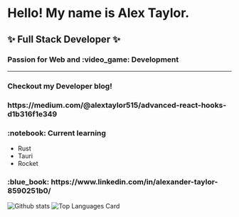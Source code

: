 <h1> Hello! My name is Alex Taylor. </h1>
<h2> ✨ Full Stack Developer ✨ </h2>
<h3> Passion for Web and :video_game: Development </h3>
<hr>
<h3> Checkout my Developer blog! <h3>
<p> https://medium.com/@alextaylor515/advanced-react-hooks-d1b316f1e349 </p> 

<h3> :notebook: Current learning</h3>
<ul>
  <li> Rust </li>
  <li> Tauri </li>
  <li> Rocket </li>
</ul>

<h3>
 :blue_book: https://www.linkedin.com/in/alexander-taylor-8590251b0/
</h3>

![Github stats](https://github-readme-stats.vercel.app/api?username=AlexTaylorCoder&theme=highcontrast&show_icons=true&count_private=true)
![Top Languages Card](https://github-readme-stats.vercel.app/api/top-langs/?username=AlexTaylorCoder)

<!--
**AlexTaylorCoder/AlexTaylorCoder** is a ✨ _special_ ✨ repository because its `README.md` (this file) appears on your GitHub profile.

Here are some ideas to get you started:

- 🔭 I’m currently working on ...
- 🌱 I’m currently learning ...
- 👯 I’m looking to collaborate on ...
- 🤔 I’m looking for help with ...
- 💬 Ask me about ...
- 📫 How to reach me: ...
- 😄 Pronouns: ...
- ⚡ Fun fact: ...
-->
